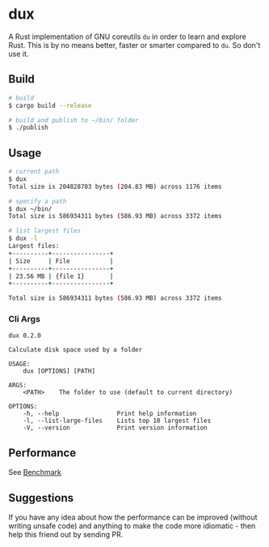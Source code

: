 # dux
A Rust implementation of GNU coreutils `du` in order to learn and explore Rust. This is by no means better, faster or smarter compared to `du`. So don't use it.

## Build
```bash
# build
$ cargo build --release

# build and publish to ~/bin/ folder
$ ./publish
```

## Usage

```bash
# current path
$ dux
Total size is 204828703 bytes (204.83 MB) across 1176 items

# specify a path
$ dux ~/bin/
Total size is 586934311 bytes (586.93 MB) across 3372 items

# list largest files
$ dux -l
Largest files:
+----------+----------------+
| Size     | File           |
+----------+----------------+
| 23.56 MB | {file 1}       |
+----------+----------------+

Total size is 586934311 bytes (586.93 MB) across 3372 items
```

### Cli Args
```
dux 0.2.0

Calculate disk space used by a folder

USAGE:
    dux [OPTIONS] [PATH]

ARGS:
    <PATH>    The folder to use (default to current directory)

OPTIONS:
    -h, --help                Print help information
    -l, --list-large-files    Lists top 10 largest files
    -V, --version             Print version information
```

## Performance
See [Benchmark](BENCH.md)

## Suggestions

If you have any idea about how the performance can be improved (without writing unsafe code) and anything to make the code more idiomatic - then help this friend out by sending PR.
